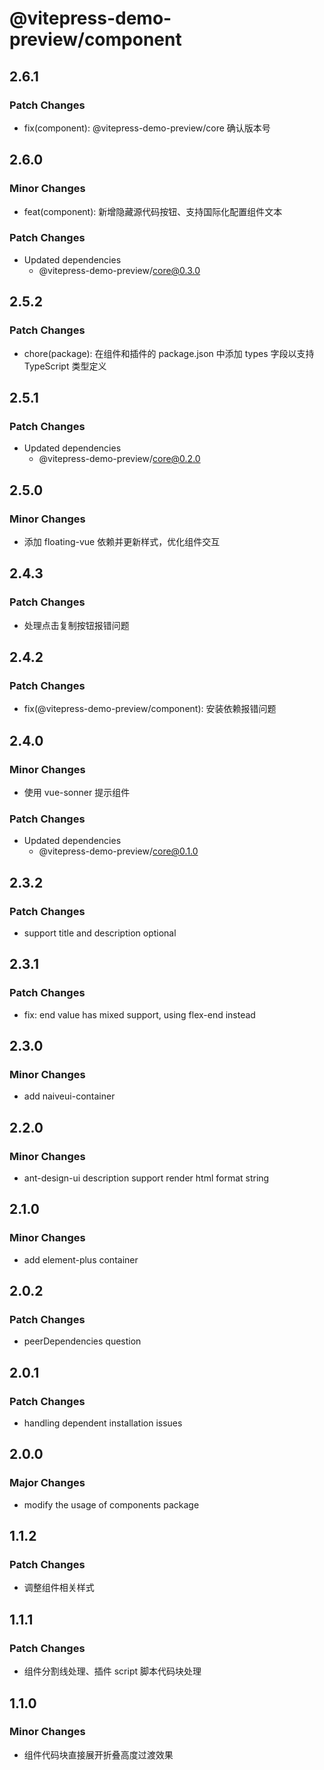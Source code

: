 # @vitepress-demo-preview/component

## 2.6.1

### Patch Changes

- fix(component): @vitepress-demo-preview/core 确认版本号

## 2.6.0

### Minor Changes

- feat(component): 新增隐藏源代码按钮、支持国际化配置组件文本

### Patch Changes

- Updated dependencies
  - @vitepress-demo-preview/core@0.3.0

## 2.5.2

### Patch Changes

- chore(package): 在组件和插件的 package.json 中添加 types 字段以支持 TypeScript 类型定义

## 2.5.1

### Patch Changes

- Updated dependencies
  - @vitepress-demo-preview/core@0.2.0

## 2.5.0

### Minor Changes

- 添加 floating-vue 依赖并更新样式，优化组件交互

## 2.4.3

### Patch Changes

- 处理点击复制按钮报错问题

## 2.4.2

### Patch Changes

- fix(@vitepress-demo-preview/component): 安装依赖报错问题

## 2.4.0

### Minor Changes

- 使用 vue-sonner 提示组件

### Patch Changes

- Updated dependencies
  - @vitepress-demo-preview/core@0.1.0

## 2.3.2

### Patch Changes

- support title and description optional

## 2.3.1

### Patch Changes

- fix: end value has mixed support, using flex-end instead

## 2.3.0

### Minor Changes

- add naiveui-container

## 2.2.0

### Minor Changes

- ant-design-ui description support render html format string

## 2.1.0

### Minor Changes

- add element-plus container

## 2.0.2

### Patch Changes

- peerDependencies question

## 2.0.1

### Patch Changes

- handling dependent installation issues

## 2.0.0

### Major Changes

- modify the usage of components package

## 1.1.2

### Patch Changes

- 调整组件相关样式

## 1.1.1

### Patch Changes

- 组件分割线处理、插件 script 脚本代码块处理

## 1.1.0

### Minor Changes

- 组件代码块直接展开折叠高度过渡效果
